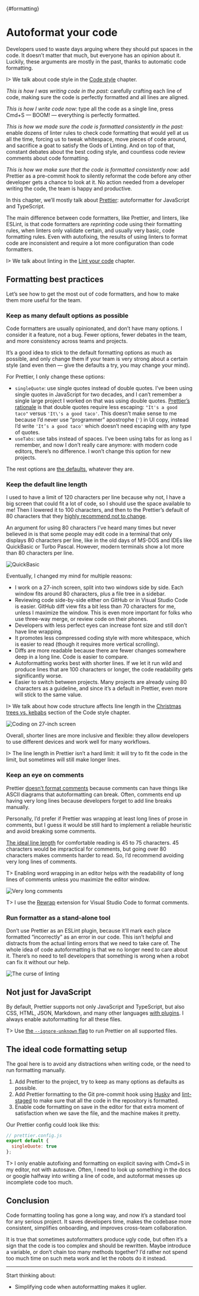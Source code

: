 {#formatting}

# Autoformat your code

<!-- description: How tools can make our lives much easier by formatting code for us -->

Developers used to waste days arguing where they should put spaces in the code. It doesn’t matter that much, but everyone has an opinion about it. Luckily, these arguments are mostly in the past, thanks to automatic code formatting.

I> We talk about code style in the [Code style](#code-style) chapter.

_This is how I was writing code in the past:_ carefully crafting each line of code, making sure the code is perfectly formatted and all lines are aligned.

_This is how I write code now:_ type all the code as a single line, press Cmd+S — BOOM! — everything is perfectly formatted.

_This is how we made sure the code is formatted consistently in the past:_ enable dozens of linter rules to check code formatting that would yell at us all the time, forcing us to tweak whitespace, move pieces of code around, and sacrifice a goat to satisfy the Gods of Linting. And on top of that, constant debates about the best coding style, and countless code review comments about code formatting.

_This is how we make sure that the code is formatted consistently now:_ add Prettier as a pre-commit hook to silently reformat the code before any other developer gets a chance to look at it. No action needed from a developer writing the code, the team is happy and productive.

In this chapter, we’ll mostly talk about [Prettier](https://prettier.io): autoformatter for JavaScript and TypeScript.

The main difference between code formatters, like Prettier, and linters, like ESLint, is that code formatters are _reprinting_ code using their formatting rules, when linters only validate certain, and usually very basic, code formatting rules. Even with autofixing, the results of using linters to format code are inconsistent and require a lot more configuration than code formatters.

I> We talk about linting in the [Lint your code](#linting) chapter.

## Formatting best practices

Let’s see how to get the most out of code formatters, and how to make them more useful for the team.

### Keep as many default options as possible

Code formatters are usually opinionated, and don’t have many options. I consider it a feature, not a bug. Fewer options, fewer debates in the team, and more consistency across teams and projects.

It’s a good idea to stick to the default formatting options as much as possible, and only change them if your team is very strong about a certain style (and even then — give the defaults a try, you may change your mind).

For Prettier, I only change these options:

- `singleQuote`: use single quotes instead of double quotes. I’ve been using single quotes in JavaScript for two decades, and I can’t remember a single large project I worked on that was using double quotes. [Prettier’s rationale](https://prettier.io/docs/en/rationale#strings) is that double quotes require less escaping: `"It's a good taco"` versus `'It\'s a good taco'`. This doesn’t make sense to me because I’d never use “programmer” apostrophe (`'`) in UI copy, instead I’d write `'It’s a good taco'` which doesn’t need escaping with any type of quotes.
- `useTabs`: use tabs instead of spaces. I’ve been using tabs for as long as I remember, and now I don’t really care anymore: with modern code editors, there’s no difference. I won’t change this option for new projects.

The rest options are [the defaults](https://prettier.io/docs/en/options), whatever they are.

### Keep the default line length

I used to have a limit of 120 characters per line because why not, I have a big screen that could fit a lot of code, so I should use the space available to me! Then I lowered it to 100 characters, and then to the Prettier’s default of 80 characters that they [highly recommend not to change](https://prettier.io/docs/en/options.html#print-width).

An argument for using 80 characters I’ve heard many times but never believed in is that some people may edit code in a terminal that only displays 80 characters per line, like in the old days of MS-DOS and IDEs like QuickBasic or Turbo Pascal. However, modern terminals show a lot more than 80 characters per line.

![QuickBasic](images/quickbasic.png)

Eventually, I changed my mind for multiple reasons:

- I work on a 27-inch screen, split into two windows side by side. Each window fits around 80 characters, plus a file tree in a sidebar.
- Reviewing code side-by-side either on GitHub or in Visual Studio Code is easier. GitHub diff view fits a bit less than 70 characters for me, unless I maximize the window. This is even more important for folks who use three-way merge, or review code on their phones.
- Developers with less perfect eyes can increase font size and still don’t have line wrapping.
- It promotes less compressed coding style with more whitespace, which is easier to read (though it requires more vertical scrolling).
- Diffs are more readable because there are fewer changes somewhere deep in a long line. Code is easier to compare.
- Autoformatting works best with shorter lines. If we let it run wild and produce lines that are 100 characters or longer, the code readability gets significantly worse.
- Easier to switch between projects. Many projects are already using 80 characters as a guideline, and since it’s a default in Prettier, even more will stick to the same value.

I> We talk about how code structure affects line length in the [Christmas trees vs. kebabs](#tree-vs-kebab) section of the Code style chapter.

![Coding on 27-inch screen](images/27inches.jpg)

Overall, shorter lines are more inclusive and flexible: they allow developers to use different devices and work well for many workflows.

I> The line length in Prettier isn’t a hard limit: it will try to fit the code in the limit, but sometimes will still make longer lines.

### Keep an eye on comments

Prettier [doesn’t format comments](https://prettier.io/docs/en/rationale#comments) because comments can have things like ASCII diagrams that autoformatting can break. Often, comments end up having very long lines because developers forget to add line breaks manually.

Personally, I’d prefer if Prettier was wrapping at least long lines of prose in comments, but I guess it would be still hard to implement a reliable heuristic and avoid breaking some comments.

[The ideal line length](https://www.smashingmagazine.com/2014/09/balancing-line-length-font-size-responsive-web-design/) for comfortable reading is 45 to 75 characters. 45 characters would be impractical for comments, but going over 80 characters makes comments harder to read. So, I’d recommend avoiding very long lines of comments.

T> Enabling word wrapping in an editor helps with the readability of long lines of comments unless you maximize the editor window.

![Very long comments](images/looooong-comment.png)

T> I use the [Rewrap](https://marketplace.visualstudio.com/items?itemName=stkb.rewrap) extension for Visual Studio Code to format comments.

### Run formatter as a stand-alone tool

Don’t use Prettier as an ESLint plugin, because it’ll mark each place formatted “incorrectly” as an error in our code. This isn’t helpful and distracts from the actual linting errors that we need to take care of. The whole idea of code autoformatting is that we no longer need to care about it. There’s no need to tell developers that something is wrong when a robot can fix it without our help.

![The curse of linting](images/curse-of-linting.jpeg)

## Not just for JavaScript

By default, Prettier supports not only JavaScript and TypeScript, but also CSS, HTML, JSON, Markdown, and many other languages [with plugins](https://prettier.io/docs/en/plugins). I always enable autoformatting for all these files.

T> Use [the `--ignore-unknown` flag](https://prettier.io/docs/en/cli#--ignore-unknown) to run Prettier on all supported files.

## The ideal code formatting setup

The goal here is to avoid any distractions when writing code, or the need to run formatting manually.

1. Add Prettier to the project, try to keep as many options as defaults as possible.
2. Add Prettier formatting to the Git pre-commit hook using [Husky](https://github.com/typicode/husky) and [lint-staged](https://github.com/lint-staged/lint-staged) to make sure that all the code in the repository is formatted.
3. Enable code formatting on save in the editor for that extra moment of satisfaction when we save the file, and the machine makes it pretty.

Our Prettier config could look like this:

```js
// prettier.config.js
export default {
  singleQuote: true
};
```

T> I only enable autofixing and formatting on explicit saving with Cmd+S in my editor, not with autosave. Often, I need to look up something in the docs or google halfway into writing a line of code, and autoformat messes up incomplete code too much.

## Conclusion

Code formatting tooling has gone a long way, and now it’s a standard tool for any serious project. It saves developers time, makes the codebase more consistent, simplifies onboarding, and improves cross-team collaboration.

It is true that sometimes autoformatters produce ugly code, but often it’s a sign that the code is too complex and should be rewritten. Maybe introduce a variable, or don’t chain too many methods together? I’d rather not spend too much time on such meta work and let the robots do it instead.

---

Start thinking about:

- Simplifying code when autoformatting makes it uglier.
